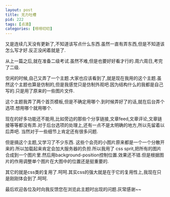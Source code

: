 ```yaml
---
layout: post
title: 无力吐槽
pid: 222
tags: [点滴]
categories: [唠唠叨叨]
---
```

又是连续几天没有更新了,不知道该写点什么东西.虽然一直有弄东西,但是不知道该怎么写才好.反正没闲着就是了.

从上一篇之后,就在准备二级考试.虽然不难,但是也要好好看才行的.周六周日,考完了二级.

空闲的时候,自己又弄了一个主题.大家也应该看到了,就是现在我用的这个主题.虽然这个主题也算是仿制的,但是我感觉只是仿制外观吧.因为结构什么的我都是自己写的.只是用了原来的一些图片文件.

这个主题我弄了两个首页模板,但是不确定用哪个.到时候弄好了的话,就在后台弄个选项.想用哪个就用哪个.

现在的好多功能还不能用,比如旁边的那些个分享链接,文章feed,文章评论,文章链接等等都没有弄.对于后台选项的处理上,还有一点不是太明确的地方,所以先留着以后弄吧.
当然对于一些细节上肯定还有很多问题.

但是搞这个主题,又学习了不少东西.
这些个会亮的小图片原来都是一个一个分散开来的.所以加载起来肯定会加大服务器的负担.所以我用了 css sprit,把所有的图片合成到一个图片里.然后用background-position控制位置.效果还不错.但是根据图片的作用调整单个图片在大图中的位置还是挺重要的.

其它的就是css类的复用了.呵呵.其实css的强大就是在于它的复用性上,我现在只是刚刚体会到了.呵呵.

最后欢迎各位及时向我反馈您在浏览此主题时出现的问题.灰常感谢~~
